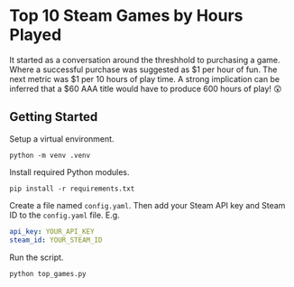 # Top 10 Steam Games by Hours Played

It started as a conversation around the threshhold to purchasing a game. Where a successful purchase was suggested as $1 per hour of fun. The next metric was $1 per 10 hours of play time. A strong implication can be inferred that a $60 AAA title would have to produce 600 hours of play! 😲

## Getting Started

Setup a virtual environment.

```console
python -m venv .venv
```

Install required Python modules.

```console
pip install -r requirements.txt
```

Create a file named `config.yaml`. Then add your Steam API key and Steam ID to the `config.yaml` file. E.g.

```yaml
api_key: YOUR_API_KEY
steam_id: YOUR_STEAM_ID
```

Run the script.

```console
python top_games.py
```
